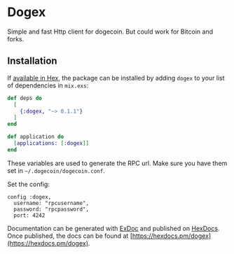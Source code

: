 # Dogex

Simple and fast Http client for dogecoin. But could work for Bitcoin and forks.

## Installation

If [available in Hex](https://hex.pm/docs/publish), the package can be installed
by adding `dogex` to your list of dependencies in `mix.exs`:

```elixir
def deps do
  [
    {:dogex, "~> 0.1.1"}
  ]
end

def application do
  [applications: [:dogex]]
end  
```

These variables are used to generate the RPC url. Make sure you have them set in `~/.dogecoin/dogecoin.conf`.

Set the config:
```
config :dogex,
  username: "rpcusername",
  password: "rpcpassword",
  port: 4242
```

Documentation can be generated with [ExDoc](https://github.com/elixir-lang/ex_doc)
and published on [HexDocs](https://hexdocs.pm). Once published, the docs can
be found at [https://hexdocs.pm/dogex](https://hexdocs.pm/dogex).


